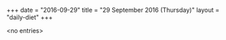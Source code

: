 +++
date = "2016-09-29"
title = "29 September 2016 (Thursday)"
layout = "daily-diet"
+++


\<no entries\>
